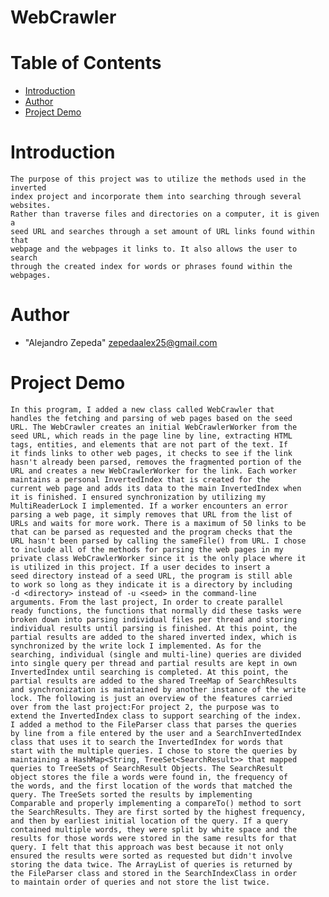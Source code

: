 # WebCrawler

# Table of Contents

* [Introduction](#introduction)
* [Author](#author)
* [Project Demo](#demo)

# <a name="introduction"></a>Introduction
    The purpose of this project was to utilize the methods used in the inverted 
	index project and incorporate them into searching through several websites. 
	Rather than traverse files and directories on a computer, it is given a 
	seed URL and searches through a set amount of URL links found within that 
	webpage and the webpages it links to. It also allows the user to search 
	through the created index for words or phrases found within the webpages.
    
# <a name="author"></a>Author
* "Alejandro Zepeda" <zepedaalex25@gmail.com>

# <a name="demo"></a>Project Demo

	In this program, I added a new class called WebCrawler that 
	handles the fetching and parsing of web pages based on the seed 
	URL. The WebCrawler creates an initial WebCrawlerWorker from the 
	seed URL, which reads in the page line by line, extracting HTML 
	tags, entities, and elements that are not part of the text. If 
	it finds links to other web pages, it checks to see if the link 
	hasn't already been parsed, removes the fragmented portion of the 
	URL and creates a new WebCrawlerWorker for the link. Each worker 
	maintains a personal InvertedIndex that is created for the 
	current web page and adds its data to the main InvertedIndex when
	it is finished. I ensured synchronization by utilizing my 
	MultiReaderLock I implemented. If a worker encounters an error 
	parsing a web page, it simply removes that URL from the list of 
	URLs and waits for more work. There is a maximum of 50 links to be
	that can be parsed as requested and the program checks that the 
	URL hasn't been parsed by calling the sameFile() from URL. I chose
	to include all of the methods for parsing the web pages in my
	private class WebCrawlerWorker since it is the only place where it 
	is utilized in this project. If a user decides to insert a 
	seed directory instead of a seed URL, the program is still able 
	to work so long as they indicate it is a directory by including 
	-d <directory> instead of -u <seed> in the command-line 
	arguments. From the last project, In order to create parallel 
	ready functions, the functions that normally did these tasks were 
	broken down into parsing individual files per thread and storing 
	individual results until parsing is finished. At this point, the 
	partial results are added to the shared inverted index, which is 
	synchronized by the write lock I implemented. As for the 
	searching, individual (single and multi-line) queries are divided 
	into single query per thread and partial results are kept in own
	InvertedIndex until searching is completed. At this point, the 
	partial results are added to the shared TreeMap of SearchResults 
	and synchronization is maintained by another instance of the write
	lock. The following is just an overview of the features carried 
	over from the last project:For project 2, the purpose was to 
	extend the InvertedIndex class to support searching of the index. 
	I added a method to the FileParser class that parses the queries 
	by line from a file entered by the user and a SearchInvertedIndex 
	class that uses it to search the InvertedIndex for words that 
	start with the multiple queries. I chose to store the queries by 
	maintaining a HashMap<String, TreeSet<SearchResult>> that mapped 
	queries to TreeSets of SearchResult Objects. The SearchResult 
	object stores the file a words were found in, the frequency of 
	the words, and the first location of the words that matched the 
	query. The TreeSets sorted the results by implementing 
	Comparable and properly implementing a compareTo() method to sort 
	the SearchResults. They are first sorted by the highest frequency,
	and then by earliest initial location of the query. If a query 
	contained multiple words, they were split by white space and the 
	results for those words were stored in the same results for that 
	query. I felt that this approach was best because it not only 
	ensured the results were sorted as requested but didn't involve 
	storing the data twice. The ArrayList of queries is returned by 
	the FileParser class and stored in the SearchIndexClass in order 
	to maintain order of queries and not store the list twice.